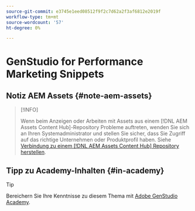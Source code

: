 ```yaml
---
source-git-commit: e3745e1eed08512f9f2c7d62a2f3af6812e2019f
workflow-type: tm+mt
source-wordcount: '57'
ht-degree: 0%

---
```

# GenStudio for Performance Marketing Snippets

## Notiz AEM Assets {#note-aem-assets}

>[!INFO]
>
>Wenn beim Anzeigen oder Arbeiten mit Assets aus einem [!DNL AEM Assets Content Hub]-Repository Probleme auftreten, wenden Sie sich an Ihren Systemadministrator und stellen Sie sicher, dass Sie Zugriff auf das richtige Unternehmen oder Produktprofil haben. Siehe [Verbindung zu einem [!DNL AEM Assets Content Hub] Repository herstellen](/help/user-guide/content/connect-aem-repo.md).

## Tipp zu Academy-Inhalten {#in-academy}

>[!TIP]
>
>Bereichern Sie Ihre Kenntnisse zu diesem Thema mit [Adobe GenStudio Academy](https://learningmanager.adobe.com/genstudioacademy).
